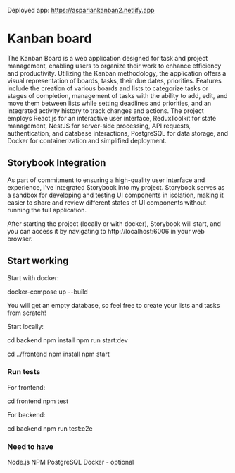 Deployed app: https://aspariankanban2.netlify.app

# Kanban board

The Kanban Board is a web application designed for task and project management, enabling users to organize their work to enhance efficiency and productivity. Utilizing the Kanban methodology, the application offers a visual representation of boards, tasks, their due dates, priorities. Features include the creation of various boards and lists to categorize tasks or stages of completion, management of tasks with the ability to add, edit, and move them between lists while setting deadlines and priorities, and an integrated activity history to track changes and actions. The project employs React.js for an interactive user interface, ReduxToolkit for state management, NestJS for server-side processing, API requests, authentication, and database interactions, PostgreSQL for data storage, and Docker for containerization and simplified deployment.

## Storybook Integration

As part of commitment to ensuring a high-quality user interface and experience, i've integrated Storybook into my project. Storybook serves as a sandbox for developing and testing UI components in isolation, making it easier to share and review different states of UI components without running the full application.

After starting the project (locally or with docker), Storybook will start, and you can access it by navigating to http://localhost:6006 in your web browser.

## Start working

Start with docker:

docker-compose up --build

You will get an empty database, so feel free to create your lists and tasks from scratch!

Start locally:

cd backend
npm install
npm run start:dev

cd ../frontend
npm install
npm start

### Run tests

For frontend:

cd frontend
npm test

For backend:

cd backend
npm run test:e2e

### Need to have

Node.js
NPM
PostgreSQL
Docker - optional
